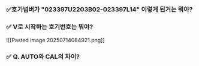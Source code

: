 



### ✅호기넘버가 "023397U2203B02-023397L14" 이렇게 된거는 뭐야?


### ✅ V로 시작하는 호기번호는 뭐야?
![[Pasted image 20250714084921.png]]

### ✅ Q. AUTO와 CAL의 차이?
